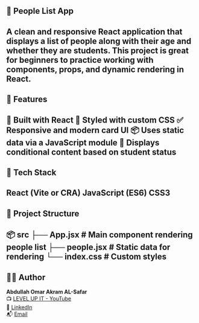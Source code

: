 ## 👥 People List App
A clean and responsive React application that displays a list of people along with their age and whether they are students. This project is great for beginners to practice working with components, props, and dynamic rendering in React.
---


## 🚀 Features
🧩 Built with React
📃 Styled with custom CSS
✅ Responsive and modern card UI
📦 Uses static data via a JavaScript module
🧠 Displays conditional content based on student status
---

## 🧰 Tech Stack
React (Vite or CRA)
JavaScript (ES6)
CSS3
---

## 📂 Project Structure
📦 src
├── App.jsx          # Main component rendering people list
├── people.jsx       # Static data for rendering
└── index.css        # Custom styles
---

 ## 👨‍💻 Author

**Abdullah Omar Akram AL-Safar**  
📺 [LEVEL UP IT - YouTube](https://www.youtube.com/@LEVEL_UP_IT)  
🔗 [LinkedIn](https://www.linkedin.com/in/abdullah-omar-2a552834b)  
📬 [Email](mailto:abodyalsafar2009@gmail.com)
